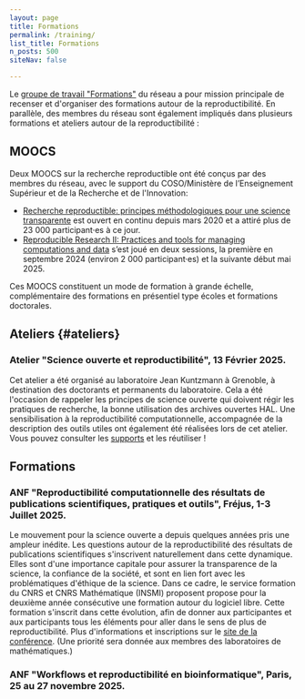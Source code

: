 ```yaml
---
layout: page
title: Formations
permalink: /training/
list_title: Formations
n_posts: 500
siteNav: false

---
```

Le [groupe de travail "Formations"](/gtravail/gt_formation) du réseau a pour mission principale de recenser et d'organiser des formations autour de la reproductibilité.
En parallèle, des membres du réseau sont également impliqués dans plusieurs formations et ateliers autour de la reproductibilité :

## MOOCS

Deux MOOCS sur la recherche reproductible ont été conçus par des membres du réseau, avec le support du COSO/Ministère de l’Enseignement Supérieur et de la Recherche et de l'Innovation:
* [Recherche reproductible: principes méthodologiques pour une science transparente](https://www.fun-mooc.fr/en/courses/reproducible-research-methodological-principles-transparent-scie/) est ouvert en continu depuis mars 2020 et a attiré plus de 23 000 participant·es à ce jour.
* [Reproducible Research II: Practices and tools for managing computations and data](https://www.fun-mooc.fr/en/courses/reproducible-research-ii-practices-and-tools-for-managing-comput/) s’est joué en deux sessions, la première en septembre 2024 (environ 2 000 participant·es) et la suivante début mai 2025.

Ces MOOCS constituent un mode de formation à grande échelle, complémentaire des formations en présentiel type écoles et formations doctorales.




## Ateliers {#ateliers}
### Atelier "Science ouverte et reproductibilité", 13 Février 2025.
Cet atelier a été organisé au laboratoire Jean Kuntzmann à Grenoble, à destination
des doctorants et permanents du laboratoire. Cela a été l'occasion de rappeler
les principes de science ouverte qui doivent régir les pratiques de recherche,
la bonne utilisation des archives ouvertes HAL. Une sensibilisation à la reproductibilité computationnelle, accompagnée de la description des outils utiles ont également été réalisées lors de cet atelier.
Vous pouvez consulter les [supports](https://scalde.gricad-pages.univ-grenoble-alpes.fr/web/atelier-recherche-reproductible-et-science-ouverte.html#atelier-recherche-reproductible-et-science-ouverte) et les réutiliser !


## Formations
### ANF "Reproductibilité computationnelle des résultats de publications scientifiques, pratiques et outils", Fréjus, 1-3 Juillet 2025.
Le mouvement pour la science ouverte a depuis quelques années pris une ampleur inédite. Les questions autour de la reproductibilité des résultats de publications scientifiques s'inscrivent naturellement dans cette dynamique. Elles sont d'une importance capitale pour assurer la transparence de la science, la confiance de la société, et sont en lien fort avec les problématiques d'éthique de la science. Dans ce cadre, le service formation du CNRS et CNRS Mathématique (INSMI) proposent propose pour la deuxième année consécutive une formation autour du logiciel libre.
Cette formation s'inscrit dans cette évolution, afin de donner aux participantes et aux participants tous les éléments pour aller dans le sens de plus de reproductibilité.
Plus d'informations et inscriptions sur le [site de la conférence](https://replications.sciencesconf.org/).
(Une priorité sera donnée aux membres des laboratoires de mathématiques.)

### ANF "Workflows et reproductibilité en bioinformatique", Paris, 25 au 27 novembre 2025.
